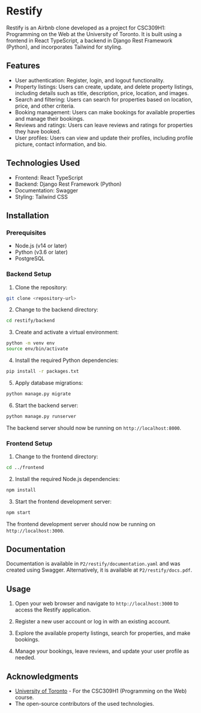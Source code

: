 # Restify

Restify is an Airbnb clone developed as a project for CSC309H1: Programming on the Web at the University of Toronto. It is built using a frontend in React TypeScript, a backend in Django Rest Framework (Python), and incorporates Tailwind for styling.

## Features

- User authentication: Register, login, and logout functionality.
- Property listings: Users can create, update, and delete property listings, including details such as title, description, price, location, and images.
- Search and filtering: Users can search for properties based on location, price, and other criteria.
- Booking management: Users can make bookings for available properties and manage their bookings.
- Reviews and ratings: Users can leave reviews and ratings for properties they have booked.
- User profiles: Users can view and update their profiles, including profile picture, contact information, and bio.

## Technologies Used

- Frontend: React TypeScript
- Backend: Django Rest Framework (Python)
- Documentation: Swagger
- Styling: Tailwind CSS

## Installation

### Prerequisites

- Node.js (v14 or later)
- Python (v3.6 or later)
- PostgreSQL

### Backend Setup

1. Clone the repository:
```sh
git clone <repository-url>
```
2. Change to the backend directory:
```sh
cd restify/backend
```
3. Create and activate a virtual environment:
```sh
python -m venv env
source env/bin/activate
```
4. Install the required Python dependencies:
```sh
pip install -r packages.txt
```
5. Apply database migrations:
```sh
python manage.py migrate
```
6. Start the backend server:
```sh
python manage.py runserver
```

The backend server should now be running on `http://localhost:8000`.

### Frontend Setup

1. Change to the frontend directory:
```sh
cd ../frontend
```
2. Install the required Node.js dependencies:
```sh
npm install
```
3. Start the frontend development server:
```sh
npm start
```

The frontend development server should now be running on `http://localhost:3000`.

## Documentation

Documentation is available in `P2/restify/documentation.yaml` and was created using Swagger. Alternatively, it is available at `P2/restify/docs.pdf`.

## Usage

1. Open your web browser and navigate to `http://localhost:3000` to access the Restify application.

2. Register a new user account or log in with an existing account.

3. Explore the available property listings, search for properties, and make bookings.

4. Manage your bookings, leave reviews, and update your user profile as needed.

## Acknowledgments

- [University of Toronto](https://www.utoronto.ca/) - For the CSC309H1 (Programming on the Web) course.
- The open-source contributors of the used technologies.
